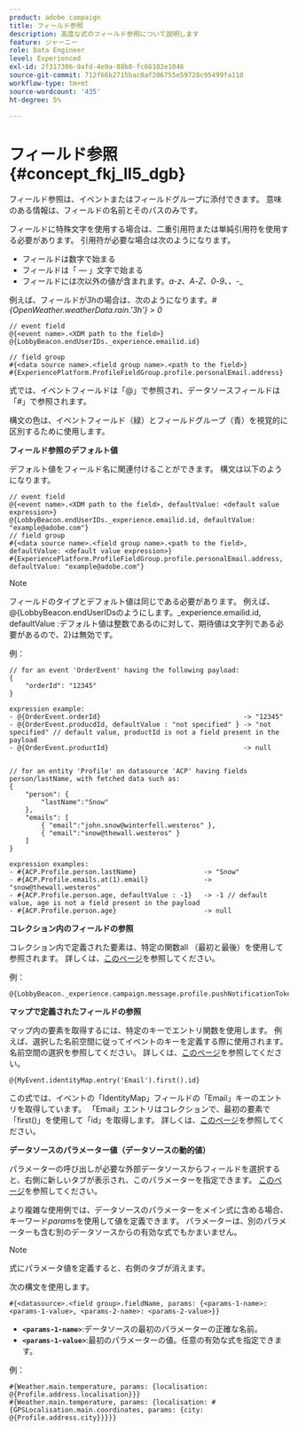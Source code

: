 ```yaml
---
product: adobe campaign
title: フィールド参照
description: 高度な式のフィールド参照について説明します
feature: ジャーニー
role: Data Engineer
level: Experienced
exl-id: 2f317306-9afd-4e9a-88b8-fc66102e1046
source-git-commit: 712f66b2715bac0af206755e59728c95499fa110
workflow-type: tm+mt
source-wordcount: '435'
ht-degree: 5%

---
```


# フィールド参照 {#concept_fkj_ll5_dgb}

フィールド参照は、イベントまたはフィールドグループに添付できます。 意味のある情報は、フィールドの名前とそのパスのみです。

フィールドに特殊文字を使用する場合は、二重引用符または単純引用符を使用する必要があります。 引用符が必要な場合は次のようになります。

* フィールドは数字で始まる
* フィールドは「 — 」文字で始まる
* フィールドには次以外の値が含まれます。_a_-_z_、_A_-_Z_、_0_-_9_、_、_-_

例えば、フィールドが&#x200B;_3h_&#x200B;の場合は、次のようになります。_#{OpenWeather.weatherData.rain.&#39;3h&#39;} > 0_

```
// event field
@{<event name>.<XDM path to the field>}
@{LobbyBeacon.endUserIDs._experience.emailid.id}

// field group
#{<data source name>.<field group name>.<path to the field>}
#{ExperiencePlatform.ProfileFieldGroup.profile.personalEmail.address}
```

式では、イベントフィールドは「@」で参照され、データソースフィールドは「#」で参照されます。

構文の色は、イベントフィールド（緑）とフィールドグループ（青）を視覚的に区別するために使用します。

**フィールド参照のデフォルト値**

デフォルト値をフィールド名に関連付けることができます。 構文は以下のようになります。

```
// event field
@{<event name>.<XDM path to the field>, defaultValue: <default value expression>}
@{LobbyBeacon.endUserIDs._experience.emailid.id, defaultValue: "example@adobe.com"}
// field group
#{<data source name>.<field group name>.<path to the field>, defaultValue: <default value expression>}
#{ExperiencePlatform.ProfileFieldGroup.profile.personalEmail.address, defaultValue: "example@adobe.com"}
```

>[!NOTE]
>
>フィールドのタイプとデフォルト値は同じである必要があります。 例えば、@{LobbyBeacon.endUserIDsのようにします。_experience.emailid.id, defaultValue :デフォルト値は整数であるのに対して、期待値は文字列である必要があるので、2}は無効です。

例：

```
// for an event 'OrderEvent' having the following payload:
{
    "orderId": "12345"
}
 
expression example:
- @{OrderEvent.orderId}                                    -> "12345"
- @{OrderEvent.producdId, defaultValue : "not specified" } -> "not specified" // default value, productId is not a field present in the payload
- @{OrderEvent.productId}                                  -> null
 
 
// for an entity 'Profile' on datasource 'ACP' having fields person/lastName, with fetched data such as:
{
    "person": {
        "lastName":"Snow"
    },
    "emails": [
        { "email":"john.snow@winterfell.westeros" },
        { "email":"snow@thewall.westeros" }
    ]
}
 
expression examples:
- #{ACP.Profile.person.lastName}                 -> "Snow"
- #{ACP.Profile.emails.at(1).email}              -> "snow@thewall.westeros"
- #{ACP.Profile.person.age, defaultValue : -1}   -> -1 // default value, age is not a field present in the payload
- #{ACP.Profile.person.age}                      -> null
```

**コレクション内のフィールドの参照**

コレクション内で定義された要素は、特定の関数all （最初と最後）を使用して参照されます。 詳しくは、[このページ](../expression/collection-management-functions.md)を参照してください。

例：

```
@{LobbyBeacon._experience.campaign.message.profile.pushNotificationTokens.all()
```

**マップで定義されたフィールドの参照**

マップ内の要素を取得するには、特定のキーでエントリ関数を使用します。 例えば、選択した名前空間に従ってイベントのキーを定義する際に使用されます。 名前空間の選択を参照してください。 詳しくは、[このページ](../event/selecting-the-namespace.md)を参照してください。

```
@{MyEvent.identityMap.entry('Email').first().id}
```

この式では、イベントの「IdentityMap」フィールドの「Email」キーのエントリを取得しています。 「Email」エントリはコレクションで、最初の要素で「first()」を使用して「id」を取得します。 詳しくは、[このページ](../expression/collection-management-functions.md)を参照してください。

**データソースのパラメーター値（データソースの動的値）**

パラメーターの呼び出しが必要な外部データソースからフィールドを選択すると、右側に新しいタブが表示され、このパラメーターを指定できます。 [このページ](../expression/expressionadvanced.md)を参照してください。

より複雑な使用例では、データソースのパラメーターをメイン式に含める場合、キーワード&#x200B;_params_&#x200B;を使用して値を定義できます。 パラメーターは、別のパラメーターも含む別のデータソースからの有効な式でもかまいません。

>[!NOTE]
>
>式にパラメータ値を定義すると、右側のタブが消えます。

次の構文を使用します。

```
#{<datasource>.<field group>.fieldName, params: {<params-1-name>: <params-1-value>, <params-2-name>: <params-2-value>}}
```

* **`<params-1-name>`**:データソースの最初のパラメーターの正確な名前。
* **`<params-1-value>`**:最初のパラメーターの値。任意の有効な式を指定できます。

例：

```
#{Weather.main.temperature, params: {localisation: @{Profile.address.localisation}}}
#{Weather.main.temperature, params: {localisation: #{GPSLocalisation.main.coordinates, params: {city: @{Profile.address.city}}}}}
```
